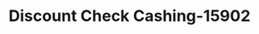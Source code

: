 ---
f_zip-code: 38012
f_state-code: TN
title: Discount Check Cashing-15902
f_phone: 731-772-7778
f_city-only: Brownsville
f_address: Po Box 237 Brownsville
f_location-unique-id: '15902'
slug: discount-check-cashing-15902
updated-on: '2024-05-30T13:46:58.046Z'
created-on: '2024-05-30T13:36:59.803Z'
published-on: '2024-05-30T13:54:32.469Z'
f_city-state: cms/city/brownsville-tn.md
f_company: cms/company/discount-check-cashing.md
f_state: cms/state/tennessee.md
layout: '[payday-loan].html'
tags: payday-loan
---